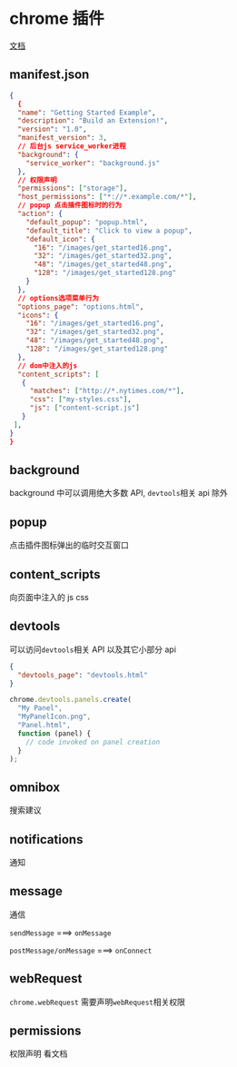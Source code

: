 # chrome 插件

[文档](https://developer.chrome.com/docs/extensions/mv3/devguide/)

## manifest.json

```json
{
  {
  "name": "Getting Started Example",
  "description": "Build an Extension!",
  "version": "1.0",
  "manifest_version": 3,
  // 后台js service_worker进程
  "background": {
    "service_worker": "background.js"
  },
  // 权限声明
  "permissions": ["storage"],
  "host_permissions": ["*://*.example.com/*"],
  // popup 点击插件图标时的行为
  "action": {
    "default_popup": "popup.html",
    "default_title": "Click to view a popup",
    "default_icon": {
      "16": "/images/get_started16.png",
      "32": "/images/get_started32.png",
      "48": "/images/get_started48.png",
      "128": "/images/get_started128.png"
    }
  },
  // options选项菜单行为
  "options_page": "options.html",
  "icons": {
    "16": "/images/get_started16.png",
    "32": "/images/get_started32.png",
    "48": "/images/get_started48.png",
    "128": "/images/get_started128.png"
  },
  // dom中注入的js
  "content_scripts": [
   {
     "matches": ["http://*.nytimes.com/*"],
     "css": ["my-styles.css"],
     "js": ["content-script.js"]
   }
 ],
}
}
```

## background

background 中可以调用绝大多数 API, `devtools`相关 api 除外

## popup

点击插件图标弹出的临时交互窗口

## content_scripts

向页面中注入的 js css

## devtools

可以访问`devtools`相关 API 以及其它小部分 api

```json
{
  "devtools_page": "devtools.html"
}
```

```js
chrome.devtools.panels.create(
  "My Panel",
  "MyPanelIcon.png",
  "Panel.html",
  function (panel) {
    // code invoked on panel creation
  }
);
```

## omnibox

搜索建议

## notifications

通知

## message

通信

`sendMessage` ===> `onMessage`

`postMessage/onMessage` ===> `onConnect`

## webRequest

`chrome.webRequest` 需要声明`webRequest`相关权限

## permissions

权限声明 看文档
